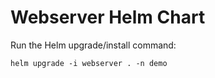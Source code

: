 # Webserver Helm Chart

Run the Helm upgrade/install command:
    
    helm upgrade -i webserver . -n demo




















